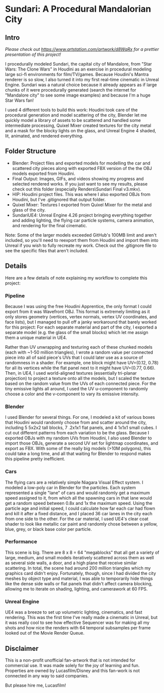 # Sundari: A Procedural Mandalorian City

## Intro

_Please check out https://www.artstation.com/artwork/d8WqRx for a prettier presentation of this project!_

I procedurally modeled Sundari, the capital city of Mandalore, from "Star Wars: The Clone Wars" in Houdini as an exercise in procedural modeling large sci-fi environments for film/TV/games. Because Houdini's Mantra renderer is so slow, I also turned it into my first real-time cinematic in Unreal Engine. Sundari was a natural choice because it already appears as if large chunks of it were procedurally generated (search the internet for "Mandalore city" to see some image examples) and because I'm a huge Star Wars fan!

I used 4 different tools to build this work: Houdini took care of the procedural generation and model scattering of the city, Blender let me quickly model a library of assets to be scattered and handled some intermediate processing, Quixel Mixer created textures for the city metal and a mask for the blocky lights on the glass, and Unreal Engine 4 shaded, lit, animated, and rendered everything. 


## Folder Structure

- Blender: Project files and exported models for modelling the car and scattered city pieces along with exported FBX version of the the OBJ models exported from Houdini.
- Final Output: Images, GIFs, and videos showing my progress and selected rendered works. If you just want to see my results, please check out this folder (especially Renders\Sundari Final v3.mkv).
- HIP: Houdini project files. This was where I also exported OBJs from Houdini, but I've .gitignored that output folder.
- Quixel Mixer: Textures I exported from Quixel Mixer for the metal and glass of the city.
- SundariUE4: Unreal Engine 4.26 project bringing everything together and adding lighting, the flying car particle systems, camera animation, and rendering for the final cinematic.

Note: Some of the larger models exceeded GitHub's 100MB limit and aren't included, so you'll need to reexport them from Houdini and import them into Unreal if you wish to fully recreate my work. Check out the .gitignore file to see the specific files that aren't included.


## Details

Here are a few details of note explaining my workflow to complete this project:

### Pipeline

Because I was using the free Houdini Apprentice, the only format I could export from it was Wavefront OBJ. This format is extremely limiting as it only stores geometry (vertices, vertex normals, vertex UV coordinates, and face lists), but I managed to pull off a janky workaround that barely worked for this project: For each separate material and part of the city, I exported a separate model (e.g. the glass of the small blocks) which let me assign them a unique material in UE4.

Rather than UV unwrapping and texturing each of these chunked models (each with ~1-50 million triangles), I wrote a random value per connected piece into all of said piece's UVs that I could later use as a source of randomness in a shader. For example, one block might have UV=(0.12, 0.78) for all its vertices while the flat panel next to it might have UV=(0.77, 0.66). Then, in UE4, I used world-aligned textures (essentially tri-planar projection) to project a texture onto all the models, but I scaled the texture based on the random value from the UVs of each connected piece. For the tiny emissive lights all around, I used the UV u-component to randomly choose a color and the v-component to vary its emissive intensity.

### Blender

I used Blender for several things. For one, I modeled a kit of various boxes that Houdini would randomly choose from and scatter around the city, including 5 5x2x2 tall blocks, 7 .2x1x1 flat panels, and 4 1x1x1 small cubes. I cut out different patterns from each variation to be the glass. Because I exported OBJs with my random UVs from Houdini, I also used Blender to import those OBJs, generate a second UV set for lightmap coordinates, and export as FBX. With some of the really big models (&gt;10M polygons), this could take a long time, and all that waiting for Blender to respond makes this pipeline pretty inefficient.

### Cars

The flying cars are a relatively simple Niagara Visual Effect system. I modeled a low-poly car in Blender for the particles. Each system represented a single "lane" of cars and would randomly get a maximum speed assigned to it, from which all the spawning cars in that lane would get a random speed between 0.8x and 1x the maximum speed. Using the particle age and initial speed, I could calculate how far each car had flown and kill it after a fixed distance, and I placed 36 car lanes in the city each from one side to the other. For the car material, I used UE4's clear coat shader to look like metallic car paint and randomly chose between a yellow, blue, grey, or black base color per particle.

### Performance

This scene is big. There are 8 x 8 = 64 "megablocks" that all get a variety of large, medium, and small models iteratively scattered across them as well as several side walls, a door, and a high plane that receive similar scattering. In total, the scene had around 200 million triangles which my graphics card didn't enjoy. Fortunately, though, since I had divided the city meshes by object type and material, I was able to temporarily hide things like the dense side walls or flat panels that didn't affect camera blocking, allowing me to iterate on shading, lighting, and camerawork at 60 FPS.

### Unreal Engine

UE4 was a breeze to set up volumetric lighting, cinematics, and fast rendering. This was the first time I've really made a cinematic in Unreal, but it was really cool to see how effective Sequencer was for making all my shots and how nice the renders with 64 temporal subsamples per frame looked out of the Movie Render Queue.


## Disclaimer

This is a non-profit unofficial fan-artwork that is not intended for commercial use. It was made solely for the joy of learning and fun. Properties are owned by Lucasfilm/Disney and this fan-work is not connected in any way to said companies.

But please hire me, Lucasfilm!